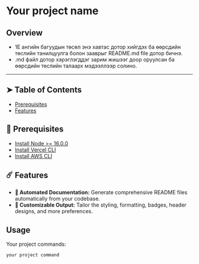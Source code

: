 # Your project name

## Overview

- 1E ангийн багуудын төсөл энэ хавтас дотор хийгдэх ба өөрсдийн төслийн танилцуулга болон зааврыг README.md file дотор бичнэ.
- .md файл дотор хэрэглэгддэг зарим жишээг доор оруулсан ба өөрсдийн төслийн талаарх мэдээллээр солино.

---

## ➤ Table of Contents

- [Prerequisites](#prerequisites)
- [Features](#features)

## 🚀 Prerequisites

- [Install Node >= 16.0.0](https://nodejs.org/en/download)
- [Install Vercel CLI](https://vercel.com/docs/cli)
- [Install AWS CLI](https://docs.aws.amazon.com/cli/latest/userguide/getting-started-install.html)

## ☄️ Features

- **🚀 Automated Documentation:** Generate comprehensive README files automatically from your codebase.
- **🎨 Customizable Output:** Tailor the styling, formatting, badges, header designs, and more preferences.

## Usage

Your project commands:

```bash
your project command
```
